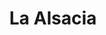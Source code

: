 ---
title: La Alsacia
nombre_comunidad: La Alsacia
municipio: Buenos Aires
departamento: Cauca
descripcion: Compuesto por diez comunidades
num_personas: 4000
num_familias: 2010
min_distancia_casco_urbano: null
km_distancia_casco_urbano: null
vias_acceso: >-
  Se identifica vía terciaria y vía fluvial que permite comunicación con Calima
  El Darién y el Chocó

  La gente se moviliza en bus escalera,

  servicio privado a través de Jeep,

  mototaxi
infraestructura_comunitaria: Instituciones educativas (IE),Centros de convivencia,Puestos de Salud
notas_infraestructura_comunitaria: []
liderazgo_comunidad:
  - Se observa una gran asociactividad y muchos procesos juveniles.
inclusion_diversidad_genero: null
comentarios_conectividad: null
punto_SOLE: Institución educativa
comentarios_punto_SOLE:
  - >-
    La Sala de Internet de la IE es Punto vive digital. La JAC es la responsable
    de ella. Parece que no funciona el internet. Se puede contratar con Claro.
ppales_actividades_economicas_vocacion_productiva:
  - Agroforestal
  - Minería
  - Agricultura
  - Reforestación
comentarios_ppales_actividades_economicas_vocacion_productiva:
  - Agricultura (Cacao
  - ' Papachina'
  - >2+
     Arroz y Caña).
    Reforestación (Proyecto REDD+ para la conservación del bosque y Bonos de
    Carbono).

comunidad_sostenible_uso_suelo: null
org_con_proyeccion: []
servicios_publicos_comunidades_focalizadas:
  - Energía-Buenos Aires
  - Acueducto-Buenos Aires
comunidades_focalizadas_educacion_infraestructura_educativa: []
comunidades_focalizadas_practicas_organizativas:
  - Consejo Comunitario
  - Asociación
  - SERVICUENCA
  - CALIMA VERDE
  - Asociación de Cacaoteros
  - Asociación municipal
  - Asociación municipal
conectividad_minima: null
iniciativas_priorizadas:
  - Café
org_focalizada:
  - Acobra
  - Asociación de mujeres por un mejor vivir
  - Consejo Comunitario
riesgo: null
otros_programas_USAID: []
alianzas_colaboradores_1: []
alianzas_colaboradores_2: []
actividades_ocio: []
medios_comunicacion_narrativas_locales: []
num_visitas_realizadas: 18
num_diagnosticos_rurales_participativos_realizados: 1
infraestructura_salud_atencion_psicosocial: []
notas_infraestructura_salud_atencion_psicosocial: null
num_visitas_predio: 0
url: /comunidad-focalizada/la-alsacia
layout: single
download_file: /reportes/la-alsacia.pdf

---
